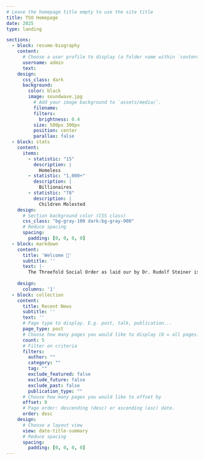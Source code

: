 ```yaml
---
# Leave the homepage title empty to use the site title
title: TSO Homepage
date: 2025  
type: landing

sections:
  - block: resume-biography
    content:
      # Choose a user profile to display (a folder name within `content/authors/`)
      username: admin
      text:
    design:
      css_class: dark
      background:
        color: black
        image: soundwave.jpg
          # Add your image background to `assets/media/`.
          filename: 
          filters:
            brightness: 0.4
          size: 500px 300px
          position: center
          parallax: false
  - block: stats
    content:
      items:
        - statistic: "15"
          description: |
            Homeless
        - statistic: "1,000+"
          description: |
            Billionaires
        - statistic: "78"
          description: |
            Children Molested 
    design:
      # Section background color (CSS class)
      css_class: "bg-gray-100 dark:bg-gray-900"
      # Reduce spacing
      spacing:
        padding: [0, 0, 0, 0]
  - block: markdown
    content:
      title: 'Welcome 👋'
      subtitle: ''
      text: |-
        The Threefold Social Order as laid our by Dr. Rudolf Steiner is a progressive Social, Poltical and Economic framework that further develops the nascent threefold structuring seen in countries like the United States and France. This podcast will explore the esoteric basis for these systems and ask questions about what it means to be a human being living amongst other human beings. We'll have some fun along the way, and if smiled upon by providence, answer a few metaphysical questions to boot.
       
    design:
      columns: '1'
  - block: collection
    content:
      title: Recent News
      subtitle: ''
      text: ''
      # Page type to display. E.g. post, talk, publication...
      page_type: post
      # Choose how many pages you would like to display (0 = all pages)
      count: 5
      # Filter on criteria
      filters:
        author: ""
        category: ""
        tag: ""
        exclude_featured: false
        exclude_future: false
        exclude_past: false
        publication_type: ""
      # Choose how many pages you would like to offset by
      offset: 0
      # Page order: descending (desc) or ascending (asc) date.
      order: desc
    design:
      # Choose a layout view
      view: date-title-summary
      # Reduce spacing
      spacing:
        padding: [0, 0, 0, 0]
---
```

